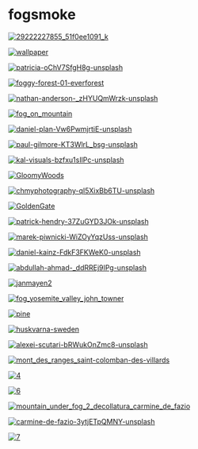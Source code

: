 # fogsmoke

<a href="29222227855_51f0ee1091_k.jpg"><img alt="29222227855_51f0ee1091_k" src="29222227855_51f0ee1091_k.jpg"></a>

<a href="wallpaper.png"><img alt="wallpaper" src="wallpaper.png"></a>

<a href="patricia-oChV7SfgH8g-unsplash.jpg"><img alt="patricia-oChV7SfgH8g-unsplash" src="patricia-oChV7SfgH8g-unsplash.jpg"></a>

<a href="foggy-forest-01-everforest.jpg"><img alt="foggy-forest-01-everforest" src="foggy-forest-01-everforest.jpg"></a>

<a href="nathan-anderson-_zHYUQmWrzk-unsplash.jpg"><img alt="nathan-anderson-_zHYUQmWrzk-unsplash" src="nathan-anderson-_zHYUQmWrzk-unsplash.jpg"></a>

<a href="fog_on_mountain.jpg"><img alt="fog_on_mountain" src="fog_on_mountain.jpg"></a>

<a href="daniel-plan-Vw6PwmjrtiE-unsplash.jpg"><img alt="daniel-plan-Vw6PwmjrtiE-unsplash" src="daniel-plan-Vw6PwmjrtiE-unsplash.jpg"></a>

<a href="paul-gilmore-KT3WlrL_bsg-unsplash.jpg"><img alt="paul-gilmore-KT3WlrL_bsg-unsplash" src="paul-gilmore-KT3WlrL_bsg-unsplash.jpg"></a>

<a href="kal-visuals-bzfxu1sIlPc-unsplash.jpg"><img alt="kal-visuals-bzfxu1sIlPc-unsplash" src="kal-visuals-bzfxu1sIlPc-unsplash.jpg"></a>

<a href="GloomyWoods.jpg"><img alt="GloomyWoods" src="GloomyWoods.jpg"></a>

<a href="chmyphotography-qI5XixBb6TU-unsplash.jpg"><img alt="chmyphotography-qI5XixBb6TU-unsplash" src="chmyphotography-qI5XixBb6TU-unsplash.jpg"></a>

<a href="GoldenGate.jpg"><img alt="GoldenGate" src="GoldenGate.jpg"></a>

<a href="patrick-hendry-37ZuGYD3JOk-unsplash.jpg"><img alt="patrick-hendry-37ZuGYD3JOk-unsplash" src="patrick-hendry-37ZuGYD3JOk-unsplash.jpg"></a>

<a href="marek-piwnicki-WiZOyYqzUss-unsplash.jpg"><img alt="marek-piwnicki-WiZOyYqzUss-unsplash" src="marek-piwnicki-WiZOyYqzUss-unsplash.jpg"></a>

<a href="daniel-kainz-FdkF3FKWeK0-unsplash.jpg"><img alt="daniel-kainz-FdkF3FKWeK0-unsplash" src="daniel-kainz-FdkF3FKWeK0-unsplash.jpg"></a>

<a href="abdullah-ahmad-_ddRREj9IPg-unsplash.jpg"><img alt="abdullah-ahmad-_ddRREj9IPg-unsplash" src="abdullah-ahmad-_ddRREj9IPg-unsplash.jpg"></a>

<a href="janmayen2.jpg"><img alt="janmayen2" src="janmayen2.jpg"></a>

<a href="fog_yosemite_valley_john_towner.jpg"><img alt="fog_yosemite_valley_john_towner" src="fog_yosemite_valley_john_towner.jpg"></a>

<a href="pine.jpg"><img alt="pine" src="pine.jpg"></a>

<a href="huskvarna-sweden.jpg"><img alt="huskvarna-sweden" src="huskvarna-sweden.jpg"></a>

<a href="alexei-scutari-bRWukOnZmc8-unsplash.jpg"><img alt="alexei-scutari-bRWukOnZmc8-unsplash" src="alexei-scutari-bRWukOnZmc8-unsplash.jpg"></a>

<a href="mont_des_ranges_saint-colomban-des-villards.jpg"><img alt="mont_des_ranges_saint-colomban-des-villards" src="mont_des_ranges_saint-colomban-des-villards.jpg"></a>

<a href="4.jpg"><img alt="4" src="4.jpg"></a>

<a href="6.jpg"><img alt="6" src="6.jpg"></a>

<a href="mountain_under_fog_2_decollatura_carmine_de_fazio.jpg"><img alt="mountain_under_fog_2_decollatura_carmine_de_fazio" src="mountain_under_fog_2_decollatura_carmine_de_fazio.jpg"></a>

<a href="carmine-de-fazio-3ytjETpQMNY-unsplash.jpg"><img alt="carmine-de-fazio-3ytjETpQMNY-unsplash" src="carmine-de-fazio-3ytjETpQMNY-unsplash.jpg"></a>

<a href="7.jpg"><img alt="7" src="7.jpg"></a>

